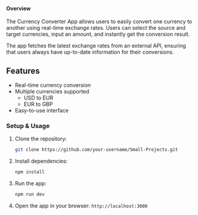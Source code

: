 #### Overview
The Currency Converter App allows users to easily convert one currency to another using real-time exchange rates. Users can select the source and target currencies, input an amount, and instantly get the conversion result.

The app fetches the latest exchange rates from an external API, ensuring that users always have up-to-date information for their conversions.

## Features
- Real-time currency conversion
- Multiple currencies supported
  - USD to EUR
  - EUR to GBP
- Easy-to-use interface


### Setup & Usage

1. Clone the repository:
    ```bash
    git clone https://github.com/your-username/Small-Projects.git
    
    ```

2. Install dependencies:
    ```bash
    npm install
    ```

3. Run the app:
    ```bash
    npm run dev 
    ```

4. Open the app in your browser: `http://localhost:3000`
